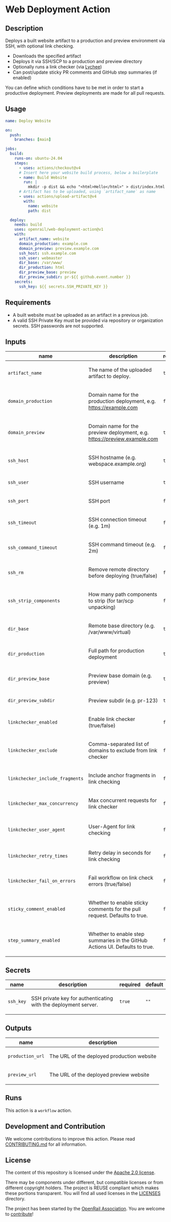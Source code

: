 <!--
SPDX-FileCopyrightText: 2025 DB Systel GmbH

SPDX-License-Identifier: Apache-2.0
-->

# Web Deployment Action

<!-- action-docs-description source="action.yml" -->
## Description

Deploys a built website artifact to a production and preview environment via SSH, with optional link checking.
<!-- action-docs-description source="action.yml" -->

- Downloads the specified artifact
- Deploys it via SSH/SCP to a production and preview directory
- Optionally runs a link checker (via [Lychee](https://github.com/lycheeverse/lychee))
- Can post/update sticky PR comments and GitHub step summaries (if enabled)

You can define which conditions have to be met in order to start a productive deployment. Preview deployments are made for all pull requests.

## Usage

```yaml
name: Deploy Website

on:
  push:
    branches: [main]

jobs:
  build:
    runs-on: ubuntu-24.04
    steps:
      - uses: actions/checkout@v4
      # Insert here your website build process, below a boilerplate
      - name: Build Website
        run: |
          mkdir -p dist && echo "<html>Hello</html>" > dist/index.html
      # Artifact has to be uploaded, using `artifact_name` as name
      - uses: actions/upload-artifact@v4
        with:
          name: website
          path: dist

  deploy:
    needs: build
    uses: openrail/web-deployment-action@v1
    with:
      artifact_name: website
      domain_production: example.com
      domain_preview: preview.example.com
      ssh_host: ssh.example.com
      ssh_user: webmaster
      dir_base: /var/www/
      dir_production: html
      dir_preview_base: preview
      dir_preview_subdir: pr-${{ github.event.number }}
    secrets:
      ssh_key: ${{ secrets.SSH_PRIVATE_KEY }}
```

## Requirements

- A built website must be uploaded as an artifact in a previous job.
- A valid SSH Private Key must be provided via repository or organization secrets. SSH passwords are not supported.

<!-- action-docs-inputs source="action.yml" -->
## Inputs

| name | description | required | default |
| --- | --- | --- | --- |
| `artifact_name` | <p>The name of the uploaded artifact to deploy.</p> | `true` | `""` |
| `domain_production` | <p>Domain name for the production deployment, e.g. https://example.com</p> | `false` | `""` |
| `domain_preview` | <p>Domain name for the preview deployment, e.g. https://preview.example.com</p> | `true` | `""` |
| `ssh_host` | <p>SSH hostname (e.g. webspace.example.org)</p> | `true` | `""` |
| `ssh_user` | <p>SSH username</p> | `true` | `""` |
| `ssh_port` | <p>SSH port</p> | `false` | `22` |
| `ssh_timeout` | <p>SSH connection timeout (e.g. 1m)</p> | `false` | `1m` |
| `ssh_command_timeout` | <p>SSH command timeout (e.g. 2m)</p> | `false` | `2m` |
| `ssh_rm` | <p>Remove remote directory before deploying (true/false)</p> | `false` | `true` |
| `ssh_strip_components` | <p>How many path components to strip (for tar/scp unpacking)</p> | `false` | `1` |
| `dir_base` | <p>Remote base directory (e.g. /var/www/virtual)</p> | `true` | `""` |
| `dir_production` | <p>Full path for production deployment</p> | `true` | `""` |
| `dir_preview_base` | <p>Preview base domain (e.g. preview)</p> | `true` | `""` |
| `dir_preview_subdir` | <p>Preview subdir (e.g. pr-123)</p> | `true` | `""` |
| `linkchecker_enabled` | <p>Enable link checker (true/false)</p> | `false` | `true` |
| `linkchecker_exclude` | <p>Comma-separated list of domains to exclude from link checker</p> | `false` | `""` |
| `linkchecker_include_fragments` | <p>Include anchor fragments in link checking</p> | `false` | `true` |
| `linkchecker_max_concurrency` | <p>Max concurrent requests for link checker</p> | `false` | `1` |
| `linkchecker_user_agent` | <p>User-Agent for link checking</p> | `false` | `Mozilla/5.0 (Windows NT 10.0; Win64; x64)...` |
| `linkchecker_retry_times` | <p>Retry delay in seconds for link checking</p> | `false` | `5` |
| `linkchecker_fail_on_errors` | <p>Fail workflow on link check errors (true/false)</p> | `false` | `false` |
| `sticky_comment_enabled` | <p>Whether to enable sticky comments for the pull request. Defaults to true.</p> | `false` | `true` |
| `step_summary_enabled` | <p>Whether to enable step summaries in the GitHub Actions UI. Defaults to true.</p> | `false` | `true` |
<!-- action-docs-inputs source="action.yml" -->

<!-- Note: Secrets filled in manually -->
## Secrets

| name | description | required | default |
| --- | --- | --- | --- |
| `ssh_key` | <p>SSH private key for authenticating with the deployment server.</p> | `true` | `""` |


<!-- action-docs-outputs source="action.yml" -->
## Outputs

| name | description |
| --- | --- |
| `production_url` | <p>The URL of the deployed production website</p> |
| `preview_url` | <p>The URL of the deployed preview website</p> |
<!-- action-docs-outputs source="action.yml" -->

<!-- action-docs-runs source="action.yml" -->
## Runs

This action is a `workflow` action.
<!-- action-docs-runs source="action.yml" -->

## Development and Contribution

We welcome contributions to improve this action. Please read [CONTRIBUTING.md](./CONTRIBUTING.md) for all information.

## License

The content of this repository is licensed under the [Apache 2.0 license](https://www.apache.org/licenses/LICENSE-2.0).

There may be components under different, but compatible licenses or from different copyright holders. The project is REUSE compliant which makes these portions transparent. You will find all used licenses in the [LICENSES](./LICENSES/) directory.

The project has been started by the [OpenRail Association](https://openrailassociation.org). You are welcome to [contribute](./CONTRIBUTING.md)!
